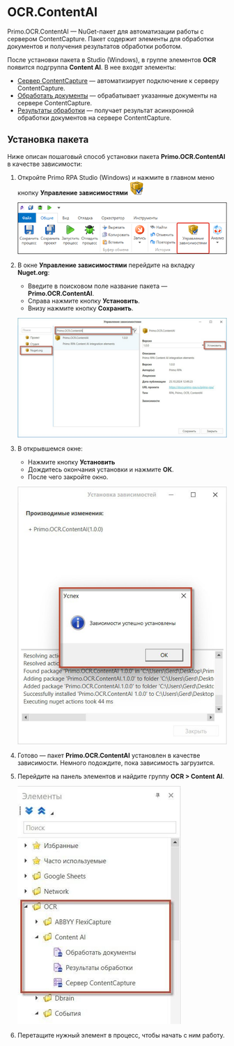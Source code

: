 # OCR.ContentAI

Primo.OCR.ContentAI — NuGet-пакет для автоматизации работы с сервером ContentCapture. Пакет содержит элементы для обработки документов и получения результатов обработки роботом.

После установки пакета в Studio (Windows), в группе элементов **OCR** появится подгруппа **Content AI**. В нее входят элементы:
* [Сервер ContentCapture](https://docs.primo-rpa.ru/primo-rpa/g_elements/el_extra/ocr-content-ai/attach-contentai-server) — автоматизирует подключение к серверу ContentCapture.
* [Обработать документы](https://docs.primo-rpa.ru/primo-rpa/g_elements/el_extra/ocr-content-ai/process-document-server) — обрабатывает указанные документы на сервере ContentCapture.
* [Результаты обработки](https://docs.primo-rpa.ru/primo-rpa/g_elements/el_extra/ocr-content-ai/get-process-result) — получает результат асинхронной обработки документов на сервере ContentCapture.

## Установка пакета

Ниже описан пошаговый способ установки пакета **Primo.OCR.ContentAI** в качестве зависимости:

1. Откройте Primo RPA Studio (Windows) и нажмите в главном меню кнопку **Управление зависимостями** <img src="../../../.gitbook/assets/managePackages32.png" alt="" data-size="line">

   ![](<../../../.gitbook/assets1/управление зависимостями.png>)

2. В окне **Управление зависимостями** перейдите на вкладку **Nuget.org**:
   * Введите в поисковом поле название пакета — **Primo.OCR.ContentAI**.
   * Справа нажмите кнопку **Установить**.
   * Внизу нажмите кнопку **Сохранить**.

   ![](<../../../.gitbook/assets1/windows_items/library/setup-nuget-content-ai.png>)

4. В открывшемся окне:
   * Нажмите кнопку **Установить**
   * Дождитесь окончания установки и нажмите **ОК**.
   * После чего закройте окно.

   ![](<../../../.gitbook/assets1/windows_items/library/setup-nuget-content-ai-2.png>)
 
5. Готово — пакет **Primo.OCR.ContentAI** установлен в качестве зависимости. Немного подождите, пока зависимость загрузится. 

6. Перейдите на панель элементов и найдите группу **OCR > Content AI**.

   ![](<../../../.gitbook/assets1/windows_items/library/ocr-content-ai-items.png>)

7. Перетащите нужный элемент в процесс, чтобы начать с ним работу.
